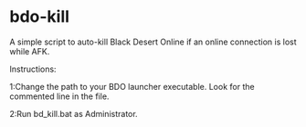 # bdo-kill
A simple script to auto-kill Black Desert Online if an online connection is lost while AFK.

Instructions:

1:Change the path to your BDO launcher executable. Look for the commented line in the file.

2:Run bd_kill.bat as Administrator.
